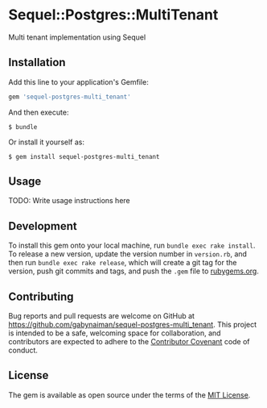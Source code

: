 # Sequel::Postgres::MultiTenant

Multi tenant implementation using Sequel

## Installation

Add this line to your application's Gemfile:

```ruby
gem 'sequel-postgres-multi_tenant'
```

And then execute:

    $ bundle

Or install it yourself as:

    $ gem install sequel-postgres-multi_tenant

## Usage

TODO: Write usage instructions here

## Development

To install this gem onto your local machine, run `bundle exec rake install`. To release a new version, update the version number in `version.rb`, and then run `bundle exec rake release`, which will create a git tag for the version, push git commits and tags, and push the `.gem` file to [rubygems.org](https://rubygems.org).

## Contributing

Bug reports and pull requests are welcome on GitHub at https://github.com/gabynaiman/sequel-postgres-multi_tenant. This project is intended to be a safe, welcoming space for collaboration, and contributors are expected to adhere to the [Contributor Covenant](http://contributor-covenant.org) code of conduct.


## License

The gem is available as open source under the terms of the [MIT License](http://opensource.org/licenses/MIT).

